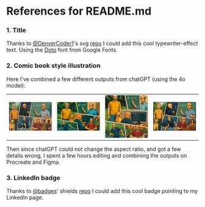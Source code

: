 # References for README.md

### 1. Title

Thanks to [@DenverCoder1](https://github.com/denvercoder1)'s svg [repo](https://github.com/denvercoder1/readme-typing-svg) I could add this cool typewriter-effect text. Using the [Doto](https://fonts.google.com/specimen/Doto) font from Google Fonts. 

### 2. Comic book style illustration

Here I've combined a few different outputs from chatGPT (using the 4o model):
<table>
  <tr>
    <td><img src="images/v1.png"></td>
    <td><img src="images/v2.png"></td>
    <td><img src="images/v3.png"></td>
    <td><img src="images/v4.png"></td>
  </tr>
 </table>

Then since chatGPT could not change the aspect ratio, and got a few details wrong, I spent a few hours editing and combining the outputs on Procreate and Figma.

### 3. LinkedIn badge

Thanks to [@badges](https://github.com/badges)' shields [repo](https://github.com/badges/shields) I could add this cool badge pointing to my LinkedIn page.
